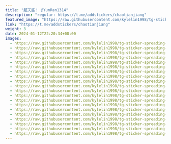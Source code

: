 ```yaml
---
title: "超天酱！ @YunRan1314"
description: "regular: https://t.me/addstickers/chaotianjiang"
featured_image: "https://raw.githubusercontent.com/kylelin1998/tg-sticker-spreading-worldwide-images/main/img/66bd68f8-a122-4faf-b7d1-37893adbd450.jpg"
link: "https://t.me/addstickers/chaotianjiang"
weight: 3
date: 2024-01-12T22:20:34+08:00
images:
  - https://raw.githubusercontent.com/kylelin1998/tg-sticker-spreading-worldwide-images/main/img/66bd68f8-a122-4faf-b7d1-37893adbd450.jpg
  - https://raw.githubusercontent.com/kylelin1998/tg-sticker-spreading-worldwide-images/main/img/582dc79a-e2e5-4eaf-9407-da8ccbba4860.jpg
  - https://raw.githubusercontent.com/kylelin1998/tg-sticker-spreading-worldwide-images/main/img/7308ddf1-d80b-4766-a97c-552b33c6a55c.jpg
  - https://raw.githubusercontent.com/kylelin1998/tg-sticker-spreading-worldwide-images/main/img/e85bd2bc-8f9b-4158-83af-2d86feb3f68e.jpg
  - https://raw.githubusercontent.com/kylelin1998/tg-sticker-spreading-worldwide-images/main/img/7e30ca8e-f279-4860-8864-c8c5b03488f4.jpg
  - https://raw.githubusercontent.com/kylelin1998/tg-sticker-spreading-worldwide-images/main/img/5cae1948-6c0a-455a-89e2-d0069e3a11b4.jpg
  - https://raw.githubusercontent.com/kylelin1998/tg-sticker-spreading-worldwide-images/main/img/012cfd52-24b9-4e72-9f18-9da2e7a992f6.jpg
  - https://raw.githubusercontent.com/kylelin1998/tg-sticker-spreading-worldwide-images/main/img/927b47b5-f3ad-489f-8d81-7d774c1593a7.jpg
  - https://raw.githubusercontent.com/kylelin1998/tg-sticker-spreading-worldwide-images/main/img/7ad46b82-cdc9-4f9f-b2cc-51942fc7b6a6.jpg
  - https://raw.githubusercontent.com/kylelin1998/tg-sticker-spreading-worldwide-images/main/img/16972020-ddcc-4687-95d1-a8fabd74e2a8.jpg
  - https://raw.githubusercontent.com/kylelin1998/tg-sticker-spreading-worldwide-images/main/img/50eb0686-e2c7-469a-bc16-c6d494c25beb.jpg
  - https://raw.githubusercontent.com/kylelin1998/tg-sticker-spreading-worldwide-images/main/img/0f881a63-b8b0-4cd5-bfdf-f3cd98719e0f.jpg
  - https://raw.githubusercontent.com/kylelin1998/tg-sticker-spreading-worldwide-images/main/img/3fbcd009-3f7e-4c0e-8f80-a9bedbf77545.jpg
  - https://raw.githubusercontent.com/kylelin1998/tg-sticker-spreading-worldwide-images/main/img/b74c8eb3-cc38-49eb-9629-a377d358fcda.jpg
  - https://raw.githubusercontent.com/kylelin1998/tg-sticker-spreading-worldwide-images/main/img/15608927-5331-41f4-8e1b-cd81b07c74ae.jpg
  - https://raw.githubusercontent.com/kylelin1998/tg-sticker-spreading-worldwide-images/main/img/12de1705-b664-48aa-8aae-b7efb12bba71.jpg
  - https://raw.githubusercontent.com/kylelin1998/tg-sticker-spreading-worldwide-images/main/img/402cebf8-586a-4146-8fc8-57cc47c58885.jpg
  - https://raw.githubusercontent.com/kylelin1998/tg-sticker-spreading-worldwide-images/main/img/1c733f13-d996-4368-aaca-fee16ace6e75.jpg
  - https://raw.githubusercontent.com/kylelin1998/tg-sticker-spreading-worldwide-images/main/img/460d9506-e731-4ddc-93d7-ed1252a5ccb1.jpg
  - https://raw.githubusercontent.com/kylelin1998/tg-sticker-spreading-worldwide-images/main/img/24c38c35-c309-4734-92d8-b6b2adf50885.jpg
---
```

